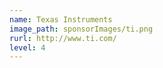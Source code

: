 ```yaml
---
name: Texas Instruments
image_path: sponsorImages/ti.png
rurl: http://www.ti.com/
level: 4
---
```


